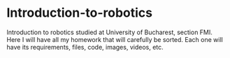 # Introduction-to-robotics
Introduction to robotics studied at University of Bucharest, section FMI. Here I will have all my homework that will carefully be sorted. Each one will have its requirements, files, code, images, videos, etc.
